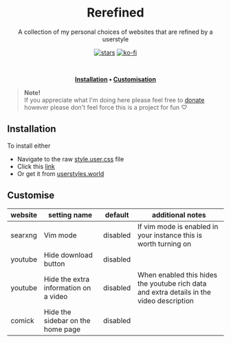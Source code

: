 <div align="center">

# Rerefined

A collection of my personal choices of websites that are refined by a userstyle

[![stars](https://img.shields.io/github/stars/isabelroses/rerefined?color=f5c2e7&labelColor=303446&style=for-the-badge&logo=starship&logoColor=f5c2e7)](https://img.shields.io/github/stars/isabelroses/rerefined?color=f5c2e7&labelColor=303446&style=for-the-badge&logo=starship&logoColor=f5c2e7)
[![ko-fi](https://img.shields.io/static/v1?label=&message=Buy%20me%20a%20Coffee&style=for-the-badge&color=e6e9ef&labelColor=ccd0da&logo=kofi)][kofi]

&nbsp;

**[Installation](#installation) • [Customisation](#customise)**

</div>

> **Note!** <br>
> If you appreciate what I'm doing here please feel free to [donate][kofi] <br>
> however please don't feel force this is a project for fun ♡

## Installation

To install either

- Navigate to the raw [style.user.css][install] file
- Click this [link][install]
- Or get it from [userstyles.world](https://userstyles.world/style/11172/rerefined)

## Customise

website | setting name | default | additional notes
--------|--------------|---------|------------------
searxng | Vim mode     | disabled | If vim mode is enabled in your instance this is worth turning on
youtube | Hide download button | disabled |
youtube | Hide the extra information on a video | disabled | When enabled this hides the youtube rich data and extra details in the video description
comick  | Hide the sidebar on the home page | disabled |

[install]: https://raw.githubusercontent.com/isabelroses/rerefined/main/style.user.css
[kofi]: https://ko-fi.com/isabelroses
